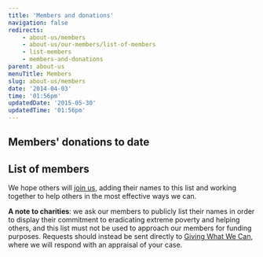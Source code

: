```yaml
---
title: 'Members and donations'
navigation: false
redirects:
    - about-us/members
    - about-us/our-members/list-of-members
    - list-members
    - members-and-donations
parent: about-us
menuTitle: Members
slug: about-us/members
date: '2014-04-03'
time: '01:56pm'
updatedDate: '2015-05-30'
updatedTime: '01:56pm'
---
```

## Members' donations to date

<style>#igivechart{margin:0 auto;}</style>

## List of members

We hope others will [join us](/get-involved/join-us), adding their names to this list and working together to help others in the most effective ways we can.

**A note to charities**: we ask our members to publicly list their names in order to display their commitment to eradicating extreme poverty and helping others, and this list must not be used to approach our members for funding purposes. Requests should instead be sent directly to [Giving What We Can](mailto:information@givingwhatwecan.org), where we will respond with an appraisal of your case.